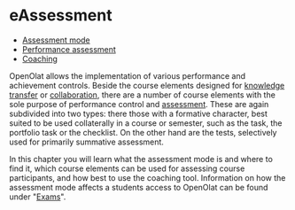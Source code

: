 # eAssessment

  * [Assessment mode](Assessment+mode.html)
  * [Performance assessment](Performance+assessment.html)
  * [Coaching](Coaching.html)

  

OpenOlat allows the implementation of various performance and achievement
controls. Beside the course elements designed for [knowledge
transfer](Knowledge+Transfer.html) or
[collaboration](Communication+and+Collaboration.html), there are a number of
course elements with the sole purpose of performance control and
[assessment](Assessment.html). These are again subdivided into two types:
there those with a formative character, best suited to be used collaterally in
a course or semester, such as the task, the portfolio task or the checklist.
On the other hand are the tests, selectively used for primarily summative
assessment.

In this chapter you will learn what the assessment mode is and where to find
it, which course elements can be used for assessing course participants, and
how best to use the coaching tool. Information on how the assessment mode
affects a students access to OpenOlat can be found under
"[Exams](Exams.html)".

